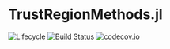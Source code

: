 # TrustRegionMethods.jl

![Lifecycle](https://img.shields.io/badge/lifecycle-experimental-orange.svg)<!--
![Lifecycle](https://img.shields.io/badge/lifecycle-maturing-blue.svg)
![Lifecycle](https://img.shields.io/badge/lifecycle-stable-green.svg)
![Lifecycle](https://img.shields.io/badge/lifecycle-retired-orange.svg)
![Lifecycle](https://img.shields.io/badge/lifecycle-archived-red.svg)
![Lifecycle](https://img.shields.io/badge/lifecycle-dormant-blue.svg) -->
[![Build Status](https://travis-ci.com/tpapp/TrustRegionMethods.jl.svg?branch=master)](https://travis-ci.com/tpapp/TrustRegionMethods.jl)
[![codecov.io](http://codecov.io/github/tpapp/TrustRegionMethods.jl/coverage.svg?branch=master)](http://codecov.io/github/tpapp/TrustRegionMethods.jl?branch=master)
